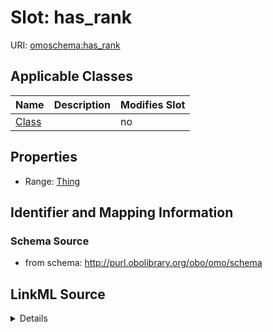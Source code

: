 # Slot: has_rank

URI: [omoschema:has_rank](http://purl.obolibrary.org/obo/omo/schema/has_rank)



<!-- no inheritance hierarchy -->




## Applicable Classes

| Name | Description | Modifies Slot |
| --- | --- | --- |
[Class](Class.md) |  |  no  |







## Properties

* Range: [Thing](Thing.md)





## Identifier and Mapping Information







### Schema Source


* from schema: http://purl.obolibrary.org/obo/omo/schema




## LinkML Source

<details>
```yaml
name: has_rank
from_schema: http://purl.obolibrary.org/obo/omo/schema
exact_mappings:
- obo:ncbitaxon/subsets/taxslim#has_rank
rank: 1000
alias: has_rank
domain_of:
- Class
range: Thing

```
</details>